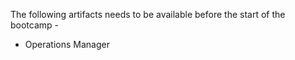 
The following artifacts needs to be available before the start of the bootcamp -

- Operations Manager 


<!--stackedit_data:
eyJoaXN0b3J5IjpbMTA5MTI2NTg4N119
-->